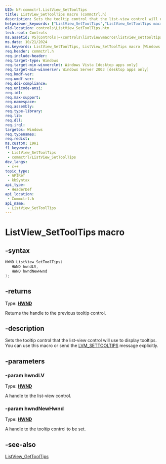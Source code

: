 ```yaml
---
UID: NF:commctrl.ListView_SetToolTips
title: ListView_SetToolTips macro (commctrl.h)
description: Sets the tooltip control that the list-view control will use to display tooltips. You can use this macro or send the LVM_SETTOOLTIPS message explicitly.
helpviewer_keywords: ["ListView_SetToolTips","ListView_SetToolTips macro [Windows Controls]","_win32_ListView_SetToolTips","_win32_ListView_SetToolTips_cpp","commctrl/ListView_SetToolTips","controls.ListView_SetToolTips","controls._win32_ListView_SetToolTips"]
old-location: controls\ListView_SetToolTips.htm
tech.root: Controls
ms.assetid: VS|Controls|~\controls\listview\macros\listview_settooltips.htm
ms.date: 10/21/2024
ms.keywords: ListView_SetToolTips, ListView_SetToolTips macro [Windows Controls], _win32_ListView_SetToolTips, _win32_ListView_SetToolTips_cpp, commctrl/ListView_SetToolTips, controls.ListView_SetToolTips, controls._win32_ListView_SetToolTips
req.header: commctrl.h
req.include-header: 
req.target-type: Windows
req.target-min-winverclnt: Windows Vista [desktop apps only]
req.target-min-winversvr: Windows Server 2003 [desktop apps only]
req.kmdf-ver: 
req.umdf-ver: 
req.ddi-compliance: 
req.unicode-ansi: 
req.idl: 
req.max-support: 
req.namespace: 
req.assembly: 
req.type-library: 
req.lib: 
req.dll: 
req.irql: 
targetos: Windows
req.typenames: 
req.redist: 
ms.custom: 19H1
f1_keywords:
 - ListView_SetToolTips
 - commctrl/ListView_SetToolTips
dev_langs:
 - c++
topic_type:
 - APIRef
 - kbSyntax
api_type:
 - HeaderDef
api_location:
 - Commctrl.h
api_name:
 - ListView_SetToolTips
---
```


# ListView_SetToolTips macro

## -syntax

```cpp
HWND ListView_SetToolTips(
   HWND hwndLV,
   HWND hwndNewHwnd
);
```

## -returns

Type: **[HWND](/windows/desktop/winprog/windows-data-types)**

Returns the handle to the previous tooltip control.


## -description

Sets the tooltip control that the list-view control will use to display tooltips. You can use this macro or send the <a href="/windows/desktop/Controls/lvm-settooltips">LVM_SETTOOLTIPS</a> message explicitly.

## -parameters

### -param hwndLV

Type: <b><a href="/windows/desktop/WinProg/windows-data-types">HWND</a></b>

A handle to the list-view control.

### -param hwndNewHwnd

Type: <b><a href="/windows/desktop/WinProg/windows-data-types">HWND</a></b>

A handle to the tooltip control to be set.

## -see-also

<a href="/windows/desktop/api/commctrl/nf-commctrl-listview_gettooltips">ListView_GetToolTips</a>
